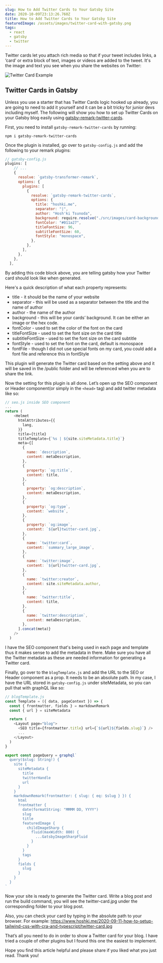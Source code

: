 ```yaml
---
slug: How to Add Twitter Cards to Your Gatsby Site
date: 2020-10-09T23:13:26.760Z
title: How to Add Twitter Cards to Your Gatsby Site
featuredImage: /assets/images/twitter-card-with-gatsby.png
tags:
  - react
  - gatsby
  - twitter
---
```

Twitter cards let you attach rich media so that if your tweet includes links, a ‘card’ or extra block of text, images or videos are added to the tweet. It's the image and text you see when you share the websites on Twitter:

![Twitter Card Example](/assets/images/screen-shot-2020-10-09-at-3.45.35-pm.png "Twitter Card Example")

## **Twitter Cards in Gatsby**

Unless you use a starter that has Twitter Cards logic hooked up already, you are going to need to add it yourself and it can be a bit tricky for junior devs including myself. The following will show you how to set up Twitter Cards on your Gatsby blog easily using [gatsby-remark-twitter-cards](https://www.gatsbyjs.com/plugins/gatsby-remark-twitter-cards/).

First, you need to install `gatsby-remark-twitter-cards` by running:

`npm i gatsby-remark-twitter-cards`

Once the plugin is installed, go over to `gatsby-config.js` and add the following to your remark plugins:

```javascript
// gatsby-config.js
plugins: [
    // ...
    {
      resolve: `gatsby-transformer-remark`,
      options: {
        plugins: [
          {
            resolve: `gatsby-remark-twitter-cards`,
            options: {
              title: "hoshki.me",
              separator: "|",
              author: "Hosh'ki Tsunoda",
              background: require.resolve("./src/images/card-background.png"),
              fontColor: "#011a27",
              titleFontSize: 96,
              subtitleFontSize: 60,
              fontStyle: "monospace",
            },
          },
        ],
      },
    },
  ],
```

By adding this code block above, you are telling gatsby how your Twitter card should look like when generated.

Here's a quick description of what each property represents:

* title - it should be the name of your website
* separator - this will be used as a separator between the title and the name of author
* author - the name of the author
* background - this will be your cards’ background. It can be either an image or the hex code.
* fontColor - used to set the color of the font on the card
* titleFontSize - used to set the font size on the card title
* subtitleFontSize - used to set the font size on the card subtitle
* fontStyle - used to set the font on the card, default is monospace
* fontFile - though I did not use special fonts on my card, you could add a font file and reference this in fontStyle

This plugin will generate the Twitter card based on the setting above and it will be saved in the /public folder and will be referenced when you are to share the link.

Now the setting for this plugin is all done. Let’s open up the SEO component or Header component(or simply in the `<head>` tag) and add twitter metadata like so:

```javascript
// seo.js inside SEO component
...
return (
    <Helmet
      htmlAttributes={{
        lang,
      }}
      title={title}
      titleTemplate={`%s | ${site.siteMetadata.title}`}
      meta={[
        {
          name: `description`,
          content: metaDescription,
        },
        {
          property: `og:title`,
          content: title,
        },
        {
          property: `og:description`,
          content: metaDescription,
        },
        {
          property: `og:type`,
          content: `website`,
        },
        {
          property: `og:image`,
          content: `${url}twitter-card.jpg`,
        },
        {
          name: `twitter:card`,
          content: `summary_large_image`,
        },
        {
          name: `twitter:image`,
          content: `${url}twitter-card.jpg`,
        },
        {
          name: `twitter:creator`,
          content: site.siteMetadata.author,
        },
        {
          name: `twitter:title`,
          content: title,
        },
        {
          name: `twitter:description`,
          content: metaDescription,
        },
      ].concat(meta)}
    />
  )
```

I have the SEO component that's being used in each page and template thus it makes sense to add the metadata in there. Make sure you have all the Twitter metadata as these are needed information for generating a Twitter card.

Finally, go over to the `blogTemplate.js` and add the URL to the SEO or Header component as a prop. It needs to be an absolute path. In my case, I have the URL stored in `gatsby-config.js` under siteMetadata, so you can pull that with graphQL like so:

```javascript
// blogTemplate.js
const Template = ({ data, pageContext }) => {
  const { frontmatter, fields } = markdownRemark
  const { url } = siteMetadata

  return (
    <Layout page="blog">
      <SEO title={frontmatter.title} url={`${url}${fields.slug}`} />
      ...
    </Layout>
  )
}

export const pageQuery = graphql`
  query($slug: String!) {
    site {
      siteMetadata {
        title
        twitterHandle
        url
      }
    }
    markdownRemark(frontmatter: { slug: { eq: $slug } }) {
      html
      frontmatter {
        date(formatString: "MMMM DD, YYYY")
        slug
        title
        featuredImage {
          childImageSharp {
            fluid(maxWidth: 800) {
              ...GatsbyImageSharpFluid
            }
          }
        }
        tags
      }
      fields {
        slug
      }
    }
  }
`
```

Now your site is ready to generate the Twitter card. Write a blog post and run the build command, you will see the twitter-card.jpg under the corresponding folder to your blog post. 

Also, you can check your card by typing in the absolute path to your browser. For example: <https://www.hoshki.me/2020-09-11-how-to-setup-tailwind-css-with-cra-and-typescript/twitter-card.jpg>

That’s all you need to do in order to show a Twitter card for your blog. I have tried a couple of other plugins but I found this one the easiest to implement. 

Hope you find this article helpful and please share if you liked what you just read. Thank you!